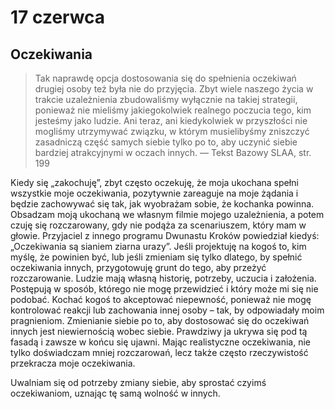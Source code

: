 
# 17 czerwca

## Oczekiwania

> Tak naprawdę opcja dostosowania się do spełnienia oczekiwań drugiej osoby też była nie do przyjęcia. Zbyt wiele naszego życia w trakcie uzależnienia zbudowaliśmy wyłącznie na takiej strategii, ponieważ nie mieliśmy jakiegokolwiek realnego poczucia tego, kim jesteśmy jako ludzie. Ani teraz, ani kiedykolwiek w przyszłości nie mogliśmy utrzymywać związku, w którym musielibyśmy zniszczyć zasadniczą część samych siebie tylko po to, aby uczynić siebie bardziej atrakcyjnymi w oczach innych. — Tekst Bazowy SLAA, str. 199

Kiedy się „zakochuję”, zbyt często oczekuję, że moja ukochana spełni wszystkie moje oczekiwania, pozytywnie zareaguje na moje żądania i będzie zachowywać się tak, jak wyobrażam sobie, że kochanka powinna. Obsadzam moją ukochaną we własnym filmie mojego uzależnienia, a potem czuję się rozczarowany, gdy nie podąża za scenariuszem, który mam w głowie. Przyjaciel z innego programu Dwunastu Kroków powiedział kiedyś: „Oczekiwania są sianiem ziarna urazy”. Jeśli projektuję na kogoś to, kim myślę, że powinien być, lub jeśli zmieniam się tylko dlatego, by spełnić oczekiwania innych, przygotowuję grunt do tego, aby przeżyć rozczarowanie. Ludzie mają własną historię, potrzeby, uczucia i założenia. Postępują w sposób, którego nie mogę przewidzieć i który może mi się nie podobać. Kochać kogoś to akceptować niepewność, ponieważ nie mogę kontrolować reakcji lub zachowania innej osoby – tak, by odpowiadały moim pragnieniom. Zmienianie siebie po to, aby dostosować się do oczekiwań innych jest niewiernością wobec siebie. Prawdziwy ja ukrywa się pod tą fasadą i zawsze w końcu się ujawni. Mając realistyczne oczekiwania, nie tylko doświadczam mniej rozczarowań, lecz także często rzeczywistość przekracza moje oczekiwania.

Uwalniam się od potrzeby zmiany siebie, aby sprostać czyimś oczekiwaniom, uznając tę samą wolność w innych.
